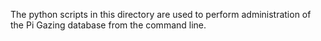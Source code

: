 The python scripts in this directory are used to perform administration
of the Pi Gazing database from the command line.
